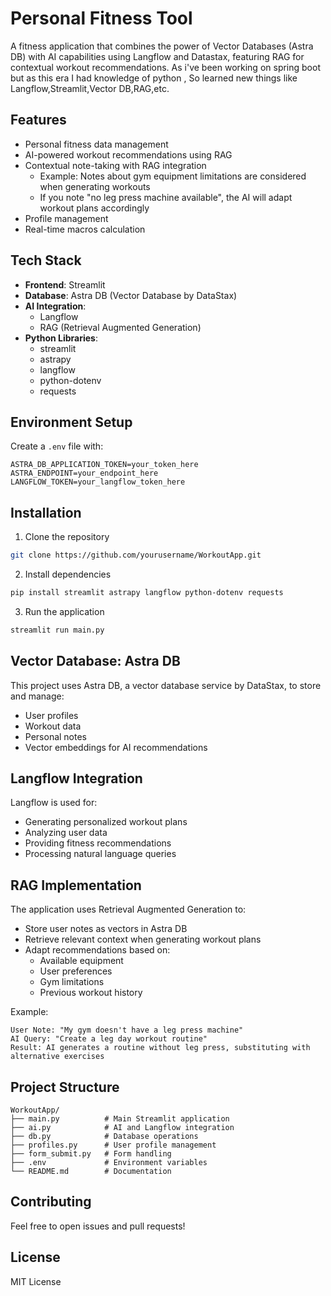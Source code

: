 # Personal Fitness Tool

A fitness application that combines the power of Vector Databases (Astra DB) with AI capabilities using Langflow and Datastax, featuring RAG for contextual workout recommendations.
As i've been working on spring boot but as this era I had knowledge of python , So learned new things like Langflow,Streamlit,Vector DB,RAG,etc.


## Features

- Personal fitness data management
- AI-powered workout recommendations using RAG
- Contextual note-taking with RAG integration
  - Example: Notes about gym equipment limitations are considered when generating workouts
  - If you note "no leg press machine available", the AI will adapt workout plans accordingly
- Profile management
- Real-time macros calculation

## Tech Stack

- **Frontend**: Streamlit
- **Database**: Astra DB (Vector Database by DataStax)
- **AI Integration**: 
  - Langflow
  - RAG (Retrieval Augmented Generation)
- **Python Libraries**:
  - streamlit
  - astrapy
  - langflow
  - python-dotenv
  - requests

## Environment Setup

Create a `.env` file with:
```
ASTRA_DB_APPLICATION_TOKEN=your_token_here
ASTRA_ENDPOINT=your_endpoint_here
LANGFLOW_TOKEN=your_langflow_token_here
```

## Installation

1. Clone the repository
```bash
git clone https://github.com/yourusername/WorkoutApp.git
```

2. Install dependencies
```bash
pip install streamlit astrapy langflow python-dotenv requests
```

3. Run the application
```bash
streamlit run main.py
```

## Vector Database: Astra DB

This project uses Astra DB, a vector database service by DataStax, to store and manage:
- User profiles
- Workout data
- Personal notes
- Vector embeddings for AI recommendations

## Langflow Integration

Langflow is used for:
- Generating personalized workout plans
- Analyzing user data
- Providing fitness recommendations
- Processing natural language queries

## RAG Implementation

The application uses Retrieval Augmented Generation to:
- Store user notes as vectors in Astra DB
- Retrieve relevant context when generating workout plans
- Adapt recommendations based on:
  - Available equipment
  - User preferences
  - Gym limitations
  - Previous workout history

Example:
```
User Note: "My gym doesn't have a leg press machine"
AI Query: "Create a leg day workout routine"
Result: AI generates a routine without leg press, substituting with alternative exercises
```

## Project Structure

```
WorkoutApp/
├── main.py          # Main Streamlit application
├── ai.py            # AI and Langflow integration
├── db.py            # Database operations
├── profiles.py      # User profile management
├── form_submit.py   # Form handling
├── .env             # Environment variables
└── README.md        # Documentation
```

## Contributing

Feel free to open issues and pull requests!

## License

MIT License

